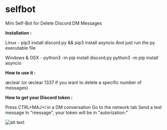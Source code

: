 # selfbot

Mini Self-Bot for Delete Discord DM Messages

**Installation :**

Linux -
pip3 install discord.py && pip3 install asyncio
And just run the py executable file

Windows & OSX -
python3 -m pip install discord.py
python3 -m pip install asyncio

**How to use it :**

œclear (or œclear 1337 if you want to delete a specific number of messages)

**How to get your Discord token :** 

Press CTRL+MAJ+I in a DM conversation
Go to the network tab
Send a test message
In "message", your token will be in "autorization:"

![alt text](https://i.imgur.com/KcXb0Yn.png)
